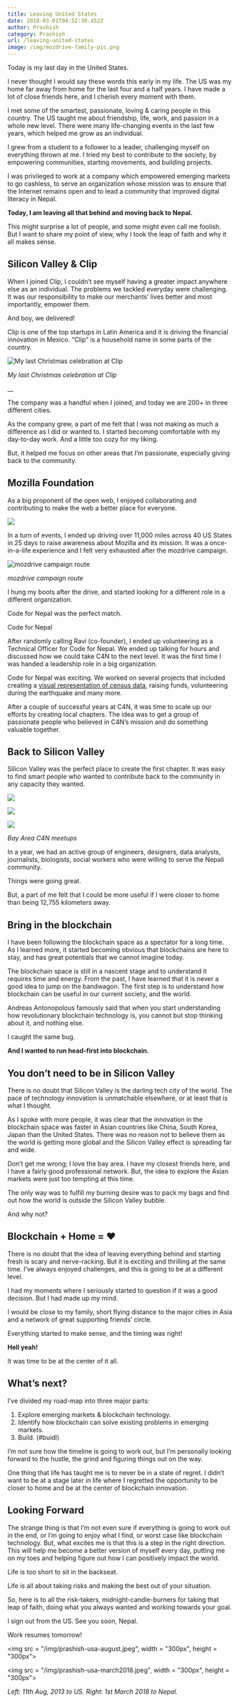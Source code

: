 ```yaml
---
title: Leaving United States
date: 2018-03-01T04:52:30.452Z
author: Prashish
category: Prashish
url: /leaving-united-states
image: /img/mozdrive-family-pic.png
---
```

Today is my last day in the United States.

I never thought I would say these words this early in my life. The US was my home far away from home for the last four and a half years. I have made a lot of close friends here, and I cherish every moment with them.

I met some of the smartest, passionate, loving & caring people in this country. The US taught me about friendship, life, work, and passion in a whole new level. There were many life-changing events in the last few years, which helped me grow as an individual.

I grew from a student to a follower to a leader, challenging myself on everything thrown at me. I tried my best to contribute to the society, by empowering communities, starting movements, and building projects.

I was privileged to work at a company which empowered emerging markets to go cashless, to serve an organization whose mission was to ensure that the Internet remains open and to lead a community that improved digital literacy in Nepal.

**Today, I am leaving all that behind and moving back to Nepal.**

This might surprise a lot of people, and some might even call me foolish. But I want to share my point of view, why I took the leap of faith and why it all makes sense.

## Silicon Valley & Clip

When I joined Clip, I couldn’t see myself having a greater impact anywhere else as an individual. The problems we tackled everyday were challenging. It was our responsibility to make our merchants’ lives better and most importantly, empower them.

And boy, we delivered!

Clip is one of the top startups in Latin America and it is driving the financial innovation in Mexico. “Clip” is a household name in some parts of the country.

![My last Christmas celebration at Clip](/img/payclip-christmas.png)

_My last Christmas celebration at Clip_

__

The company was a handful when I joined, and today we are 200+ in three different cities.

As the company grew, a part of me felt that I was not making as much a difference as I did or wanted to. I started becoming comfortable with my day-to-day work. And a little too cozy for my liking.

But, it helped me focus on other areas that I’m passionate, especially giving back to the community.

## Mozilla Foundation

As a big proponent of the open web, I enjoyed collaborating and contributing to make the web a better place for everyone.

![](/img/mozdrive-family-pic.png)

In a turn of events, I ended up driving over 11,000 miles across 40 US States in 25 days to raise awareness about Mozilla and its mission. It was a once-in-a-life experience and I felt very exhausted after the mozdrive campaign.

![mozdrive campaign route](/img/mozdrive-route.jpeg)

_mozdrive campaign route_

I hung my boots after the drive, and started looking for a different role in a different organization.

Code for Nepal was the perfect match.

Code for Nepal

After randomly calling Ravi (co-founder), I ended up volunteering as a Technical Officer for Code for Nepal. We ended up talking for hours and discussed how we could take C4N to the next level. It was the first time I was handed a leadership role in a big organization.

Code for Nepal was exciting. We worked on several projects that included creating a [visual representation of census data](http://nepalmap.org/), raising funds, volunteering during the earthquake and many more.

After a couple of successful years at C4N, it was time to scale up our efforts by creating local chapters. The idea was to get a group of passionate people who believed in C4N’s mission and do something valuable together.

## Back to Silicon Valley

Silicon Valley was the perfect place to create the first chapter. It was easy to find smart people who wanted to contribute back to the community in any capacity they wanted.

![](/img/c4n-bayarea-1.png)

![](/img/c4n-bayarea-2.png)

![](/img/c4n-bayarea-3.png)

_Bay Area C4N meetups_

In a year, we had an active group of engineers, designers, data analysts, journalists, biologists, social workers who were willing to serve the Nepali community.

Things were going great.

But, a part of me felt that I could be more useful if I were closer to home than being 12,755 kilometers away.

## Bring in the blockchain

I have been following the blockchain space as a spectator for a long time. As I learned more, it started becoming obvious that blockchains are here to stay, and has great potentials that we cannot imagine today.

<tweet>

The blockchain space is still in a nascent stage and to understand it requires time and energy. From the past, I have learned that it is never a good idea to jump on the bandwagon. The first step is to understand how blockchain can be useful in our current society, and the world.

Andreas Antonopolous famously said that when you start understanding how revolutionary blockchain technology is, you cannot but stop thinking about it, and nothing else.

I caught the same bug.

**And I wanted to run head-first into blockchain.**

## You don’t need to be in Silicon Valley

There is no doubt that Silicon Valley is the darling tech city of the world. The pace of technology innovation is unmatchable elsewhere, or at least that is what I thought.

As I spoke with more people, it was clear that the innovation in the blockchain space was faster in Asian countries like China, South Korea, Japan than the United States. There was no reason not to believe them as the world is getting more global and the Silicon Valley effect is spreading far and wide.

Don’t get me wrong; I love the bay area. I have my closest friends here, and I have a fairly good professional network. But, the idea to explore the Asian markets were just too tempting at this time.

The only way was to fulfill my burning desire was to pack my bags and find out how the world is outside the Silicon Valley bubble.

And why not?

## Blockchain + Home = ❤

There is no doubt that the idea of leaving everything behind and starting fresh is scary and nerve-racking. But it is exciting and thrilling at the same time. I’ve always enjoyed challenges, and this is going to be at a different level.

I had my moments where I seriously started to question if it was a good decision. But I had made up my mind.

I would be close to my family, short flying distance to the major cities in Asia and a network of great supporting friends’ circle.

Everything started to make sense, and the timing was right!

**Hell yeah!**

It was time to be at the center of it all.

## What’s next?

I’ve divided my road-map into three major parts:

1. Explore emerging markets & blockchain technology.
2. Identify how blockchain can solve existing problems in emerging markets.
3. Build. (#buidl)

I’m not sure how the timeline is going to work out, but I’m personally looking forward to the hustle, the grind and figuring things out on the way.

One thing that life has taught me is to never be in a state of regret. I didn’t want to be at a stage later in life where I regretted the opportunity to be closer to home and be at the center of blockchain innovation.

## Looking Forward

The strange thing is that I’m not even sure if everything is going to work out in the end, or I’m going to enjoy what I find, or worst case like blockchain technology. But, what excites me is that this is a step in the right direction. This will help me become a better version of myself every day, putting me on my toes and helping figure out how I can positively impact the world.

Life is too short to sit in the backseat.

Life is all about taking risks and making the best out of your situation.

So, here is to all the risk-takers, midnight-candle-burners for taking that leap of faith, doing what you always wanted and working towards your goal.

I sign out from the US. See you soon, Nepal.

Work resumes tomorrow!


<img src = "/img/prashish-usa-august.jpeg", width = "300px", height = "300px">

<img src = "/img/prashish-usa-march2018.jpeg", width = "300px", height = "300px">


_Left: 11th Aug, 2013 to US. Right: 1st March 2018 to Nepal._
